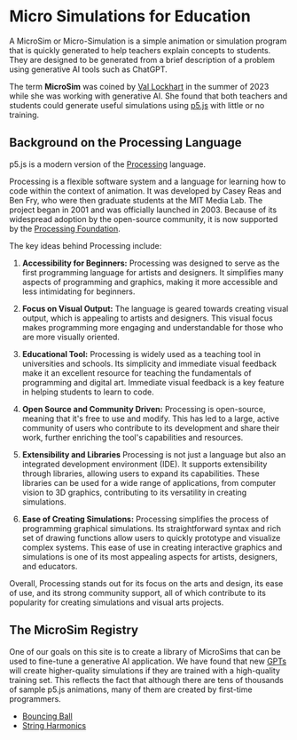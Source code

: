 # Micro Simulations for Education

A MicroSim or Micro-Simulation is a simple animation or simulation program that is quickly generated to help teachers explain concepts to students.  They are
designed to be generated from a brief description of a problem using generative
AI tools such as ChatGPT.

The term **MicroSim** was coined by [Val Lockhart](https://www.linkedin.com/in/valockhart/) in the summer of 2023 while she was working with generative AI.  She found that both teachers and students could generate useful simulations using [p5.js](https://p5js.org/) with little or no training.

## Background on the Processing Language

p5.js is a modern version of the [Processing](https://processing.org/) language.

Processing is a flexible software system and a language for learning how to code within the context of animation. It was developed by Casey Reas and Ben Fry, who were then graduate students at the MIT Media Lab. The project began in 2001 and was officially launched in 2003.  Because of its widespread adoption by the open-source community, it is now supported by the [Processing Foundation](https://processingfoundation.org/).

The key ideas behind Processing include:

1. **Accessibility for Beginners:** Processing was designed to serve as the first programming language for artists and designers. It simplifies many aspects of programming and graphics, making it more accessible and less intimidating for beginners.

2. **Focus on Visual Output:** The language is geared towards creating visual output, which is appealing to artists and designers. This visual focus makes programming more engaging and understandable for those who are more visually oriented.

3. **Educational Tool:** Processing is widely used as a teaching tool in universities and schools. Its simplicity and immediate visual feedback make it an excellent resource for teaching the fundamentals of programming and digital art.  Immediate visual feedback is a key feature in helping students to learn to code.

4. **Open Source and Community Driven:** Processing is open-source, meaning that it's free to use and modify. This has led to a large, active community of users who contribute to its development and share their work, further enriching the tool's capabilities and resources.

5. **Extensibility and Libraries** Processing is not just a language but also an integrated development environment (IDE). It supports extensibility through libraries, allowing users to expand its capabilities. These libraries can be used for a wide range of applications, from computer vision to 3D graphics, contributing to its versatility in creating simulations.

6. **Ease of Creating Simulations:** Processing simplifies the process of programming graphical simulations. Its straightforward syntax and rich set of drawing functions allow users to quickly prototype and visualize complex systems. This ease of use in creating interactive graphics and simulations is one of its most appealing aspects for artists, designers, and educators.

Overall, Processing stands out for its focus on the arts and design, its ease of use, and its strong community support, all of which contribute to its popularity for creating simulations and visual arts projects.

## The MicroSim Registry

One of our goals on this site is to create a library of MicroSims that can be used to fine-tune a generative AI application.  We have found that new [GPTs](https://openai.com/blog/introducing-gpts) will create higher-quality simulations if they are trained with a high-quality training set.  This reflects the fact that although there are tens of thousands of sample p5.js animations, many of them are created by first-time programmers.

* [Bouncing Ball](./sims/bouncing-ball/)
* [String Harmonics](./sims/string-harmonics.md)